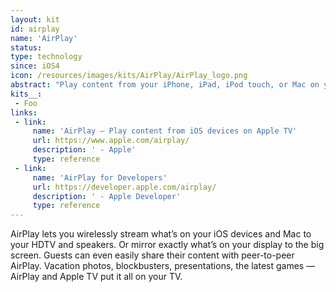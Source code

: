 ```yaml
---
layout: kit
id: airplay
name: 'AirPlay'
status:
type: technology
since: iOS4
icon: /resources/images/kits/AirPlay/AirPlay_logo.png
abstract: "Play content from your iPhone, iPad, iPod touch, or Mac on your HDTV."
kits__:
 - Foo
links:
 - link:
     name: 'AirPlay — Play content from iOS devices on Apple TV'
     url: https://www.apple.com/airplay/
     description: ' - Apple'
     type: reference
 - link:
     name: 'AirPlay for Developers'
     url: https://developer.apple.com/airplay/
     description: ' - Apple Developer'
     type: reference
---
```


AirPlay lets you wirelessly stream what’s on your iOS devices and Mac to your HDTV and speakers. Or mirror exactly what’s on your display to the big screen. Guests can even easily share their content with peer-to-peer AirPlay. Vacation photos, blockbusters, presentations, the latest games — AirPlay and Apple TV put it all on your TV.
